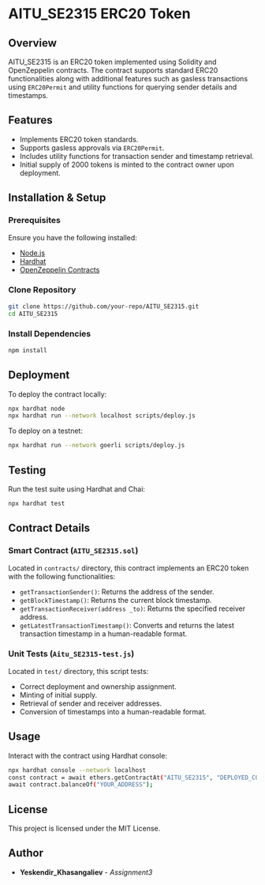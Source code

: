 # AITU_SE2315 ERC20 Token

## Overview
AITU_SE2315 is an ERC20 token implemented using Solidity and OpenZeppelin contracts. The contract supports standard ERC20 functionalities along with additional features such as gasless transactions using `ERC20Permit` and utility functions for querying sender details and timestamps.

## Features
- Implements ERC20 token standards.
- Supports gasless approvals via `ERC20Permit`.
- Includes utility functions for transaction sender and timestamp retrieval.
- Initial supply of 2000 tokens is minted to the contract owner upon deployment.

## Installation & Setup
### Prerequisites
Ensure you have the following installed:
- [Node.js](https://nodejs.org/)
- [Hardhat](https://hardhat.org/)
- [OpenZeppelin Contracts](https://github.com/OpenZeppelin/openzeppelin-contracts)

### Clone Repository
```sh
git clone https://github.com/your-repo/AITU_SE2315.git
cd AITU_SE2315
```

### Install Dependencies
```sh
npm install
```

## Deployment
To deploy the contract locally:
```sh
npx hardhat node
npx hardhat run --network localhost scripts/deploy.js
```
To deploy on a testnet:
```sh
npx hardhat run --network goerli scripts/deploy.js
```

## Testing
Run the test suite using Hardhat and Chai:
```sh
npx hardhat test
```

## Contract Details
### Smart Contract (`AITU_SE2315.sol`)
Located in `contracts/` directory, this contract implements an ERC20 token with the following functionalities:
- `getTransactionSender()`: Returns the address of the sender.
- `getBlockTimestamp()`: Returns the current block timestamp.
- `getTransactionReceiver(address _to)`: Returns the specified receiver address.
- `getLatestTransactionTimestamp()`: Converts and returns the latest transaction timestamp in a human-readable format.

### Unit Tests (`Aitu_SE2315-test.js`)
Located in `test/` directory, this script tests:
- Correct deployment and ownership assignment.
- Minting of initial supply.
- Retrieval of sender and receiver addresses.
- Conversion of timestamps into a human-readable format.

## Usage
Interact with the contract using Hardhat console:
```sh
npx hardhat console --network localhost
const contract = await ethers.getContractAt("AITU_SE2315", "DEPLOYED_CONTRACT_ADDRESS");
await contract.balanceOf("YOUR_ADDRESS");
```

## License
This project is licensed under the MIT License.

## Author
- **Yeskendir_Khasangaliev** - *Assignment3* 

